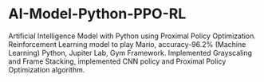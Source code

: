 # AI-Model-Python-PPO-RL
Artificial Intelligence Model with Python using Proximal Policy Optimization.	
Reinforcement Learning model to play Mario, accuracy-96.2% (Machine Learning) Python, Jupiter Lab, Gym Framework.
Implemented Grayscaling and Frame Stacking, implemented CNN policy and Proximal Policy Optimization algorithm.
